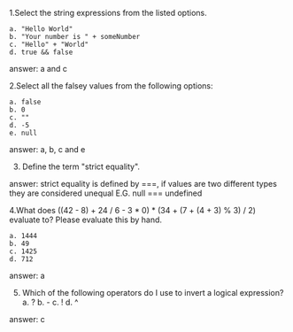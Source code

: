 1.Select the string expressions from the listed options.

    a. "Hello World"
    b. "Your number is " + someNumber
    c. "Hello" + "World"
    d. true && false


answer: a and c

2.Select all the falsey values from the following options:

    a. false
    b. 0
    c. ""
    d. -5
    e. null

answer: a, b, c and e

3. Define the term "strict equality".

answer: strict equality is defined by ===, if values are two different types they are considered unequal E.G. null === undefined

4.What does ((42 - 8) + 24 / 6 - 3 * 0) * (34 + (7 + (4 + 3) % 3) / 2) evaluate to? Please evaluate this by hand.

    a. 1444
    b. 49
    c. 1425
    d. 712

answer: a

5. Which of the following operators do I use to invert a logical expression?
    a. ?
    b. -
    c. !
    d. ^

answer: c


